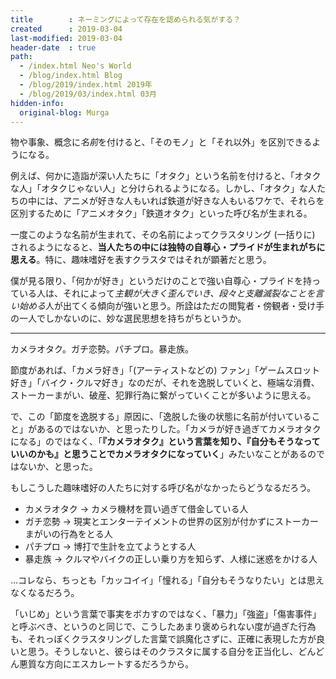 ```yaml
---
title        : ネーミングによって存在を認められる気がする？
created      : 2019-03-04
last-modified: 2019-03-04
header-date  : true
path:
  - /index.html Neo's World
  - /blog/index.html Blog
  - /blog/2019/index.html 2019年
  - /blog/2019/03/index.html 03月
hidden-info:
  original-blog: Murga
---
```


物や事象、概念に*名前*を付けると、「そのモノ」と「それ以外」を区別できるようになる。

例えば、何かに造詣が深い人たちに「オタク」という名前を付けると、「オタクな人」「オタクじゃない人」と分けられるようになる。しかし、「オタク」な人たちの中には、アニメが好きな人もいれば鉄道が好きな人もいるワケで、それらを区別するために「アニメオタク」「鉄道オタク」といった呼び名が生まれる。

一度このような名前が生まれて、その名前によってクラスタリング (一括りに) されるようになると、**当人たちの中には独特の自尊心・プライドが生まれがちに思える**。特に、趣味嗜好を表すクラスタではそれが顕著だと思う。

僕が見る限り、「何かが好き」というだけのことで強い自尊心・プライドを持っている人は、それによって*主観が大きく歪んでいき、段々と支離滅裂なことを言い始める*人が出てくる傾向が強いと思う。所詮はただの閲覧者・傍観者・受け手の一人でしかないのに、妙な選民思想を持ちがちというか。

---

カメラオタク。ガチ恋勢。パチプロ。暴走族。

節度があれば、「カメラ好き」「(アーティストなどの) ファン」「ゲームスロット好き」「バイク・クルマ好き」なのだが、それを逸脱していくと、極端な消費、ストーカーまがい、破産、犯罪行為に繋がっていくことが多いように思える。

で、この「節度を逸脱する」原因に、「逸脱した後の状態に名前が付いていること」があるのではないか、と思ったりした。「カメラが好き過ぎてカメラオタクになる」のではなく、「**『カメラオタク』という言葉を知り、『自分もそうなっていいのかも』と思うことでカメラオタクになっていく**」みたいなことがあるのではないか、と思った。

もしこうした趣味嗜好の人たちに対する呼び名がなかったらどうなるだろう。

- カメラオタク → カメラ機材を買い過ぎて借金している人
- ガチ恋勢 → 現実とエンターテイメントの世界の区別が付かずにストーカーまがいの行為をとる人
- パチプロ → 博打で生計を立てようとする人
- 暴走族 → クルマやバイクの正しい乗り方を知らず、人様に迷惑をかける人

…コレなら、ちっとも「カッコイイ」「憧れる」「自分もそうなりたい」とは思えなくなるだろう。

「いじめ」という言葉で事実をボカすのではなく、「暴力」「強盗」「傷害事件」と呼ぶべき、というのと同じで、こうしたあまり褒められない度が過ぎた行為も、それっぽくクラスタリングした言葉で誤魔化さずに、正確に表現した方が良いと思う。そうしないと、彼らはそのクラスタに属する自分を正当化し、どんどん悪質な方向にエスカレートするだろうから。

